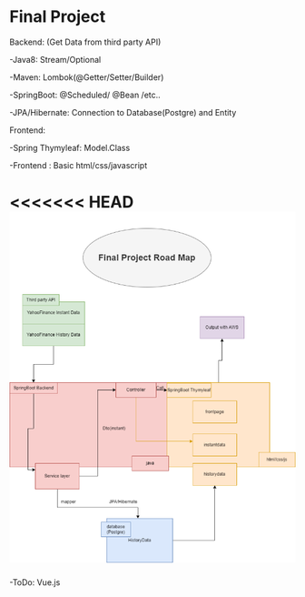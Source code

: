 # Final Project

Backend: (Get Data from third party API)

-Java8: Stream/Optional

-Maven: Lombok(@Getter/Setter/Builder)

-SpringBoot: @Scheduled/ @Bean /etc..

-JPA/Hibernate: Connection to Database(Postgre) and Entity

Frontend:

-Spring Thymyleaf: Model.Class

-Frontend : Basic html/css/javascript

<!-- Link: http://ec2-3-27-15-152.ap-southeast-2.compute.amazonaws.com:8111/frontpage -->

<<<<<<< HEAD
![alt text](<img/Final Project.png>)
=======

-ToDo: Vue.js

